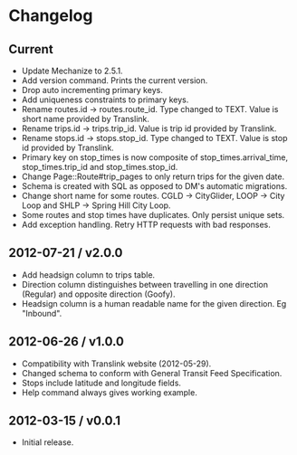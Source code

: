 # Changelog

## Current

* Update Mechanize to 2.5.1.
* Add version command. Prints the current version.
* Drop auto incrementing primary keys.
* Add uniqueness constraints to primary keys.
* Rename routes.id -> routes.route_id. Type changed to TEXT. Value is short name provided by Translink.
* Rename trips.id -> trips.trip_id. Value is trip id provided by Translink.
* Rename stops.id -> stops.stop_id. Type changed to TEXT. Value is stop id provided by Translink.
* Primary key on stop_times is now composite of stop_times.arrival_time, stop_times.trip_id and stop_times.stop_id.
* Change Page::Route#trip_pages to only return trips for the given date.
* Schema is created with SQL as opposed to DM's automatic migrations.
* Change short name for some routes. CGLD -> CityGlider, LOOP -> City Loop and SHLP -> Spring Hill City Loop.
* Some routes and stop times have duplicates. Only persist unique sets.
* Add exception handling. Retry HTTP requests with bad responses.

## 2012-07-21 / v2.0.0

* Add headsign column to trips table.
* Direction column distinguishes between travelling in one direction (Regular)
  and opposite direction (Goofy).
* Headsign column is a human readable name for the given direction. Eg "Inbound".

## 2012-06-26 / v1.0.0

* Compatibility with Translink website (2012-05-29).
* Changed schema to conform with General Transit Feed Specification.
* Stops include latitude and longitude fields.
* Help command always gives working example.

## 2012-03-15 / v0.0.1

* Initial release.
